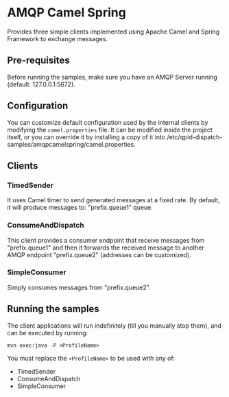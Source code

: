 # AMQP Camel Spring

Provides three simple clients implemented using Apache Camel and Spring Framework to exchange messages.

## Pre-requisites

Before running the samples, make sure you have an AMQP Server running (default: 127.0.0.1:5672).

## Configuration

You can customize default configuration used by the internal clients by modifying the ```camel.properties``` file.
It can be modified inside the project itself, or you can override it by installing a copy of it
into /etc/qpid-dispatch-samples/amqpcamelspring/camel.properties.

## Clients

### TimedSender

It uses Camel timer to send generated messages at a fixed rate.
By default, it will produce messages to: "prefix.queue1" queue.

### ConsumeAndDispatch

This client provides a consumer endpoint that receive messages from "prefix.queue1"
and then it forwards the received message to another AMQP endpoint "prefix.queue2" (addresses can be customized).

### SimpleConsumer

Simply consumes messages from "prefix.queue2".

## Running the samples

The client applications will run indefinitely (till you manually stop them), and can be executed by running:

```mvn exec:java -P <ProfileName>```

You must replace the ```<ProfileName>``` to be used with any of:

- TimedSender
- ConsumeAndDispatch
- SimpleConsumer
